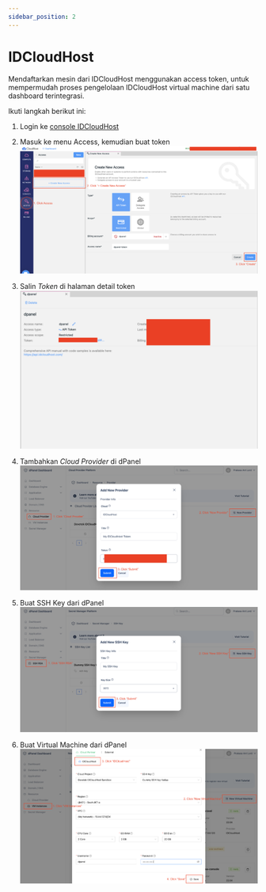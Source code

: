 ```yaml
---
sidebar_position: 2
---
```


# IDCloudHost

Mendaftarkan mesin dari IDCloudHost menggunakan access token, untuk mempermudah proses pengelolaan IDCloudHost virtual machine dari satu dashboard terintegrasi.

Ikuti langkah berikut ini:

1. Login ke [console IDCloudHost](https://console.idcloudhost.com/hub/login)

2. Masuk ke menu Access, kemudian buat token
![create-token-idcloudhost](./../../assets/idcloudhost-token.png)

3. Salin *Token* di halaman detail token
![copy-token-idcloudhost](./../../assets/idcloudhost-token-detail.png)

4. Tambahkan *Cloud Provider* di dPanel
![paste-token-idcloudhost](./../../assets/idcloudhost-register-token.png)

5. Buat SSH Key dari dPanel
![create-ssh-keygen](./../../assets/create-ssh-key.png)

5. Buat Virtual Machine dari dPanel
![create-vm-idcloudhost](./../../assets/create-virtual-machine.png)
